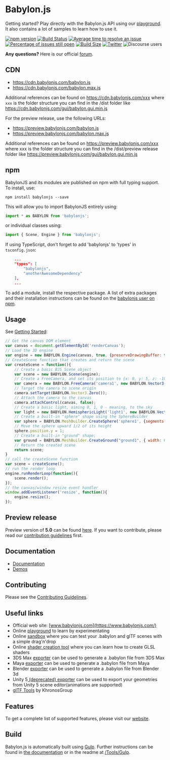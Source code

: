 # Babylon.js

Getting started? Play directly with the Babylon.js API using our [playground](https://playground.babylonjs.com/). It also contains a lot of samples to learn how to use it.

[![npm version](https://badge.fury.io/js/babylonjs.svg)](https://badge.fury.io/js/babylonjs)
[![Build Status](https://dev.azure.com/babylonjs/ContinousIntegration/_apis/build/status/CI?branchName=master)](https://dev.azure.com/babylonjs/ContinousIntegration/_build/latest?definitionId=1&branchName=master)
[![Average time to resolve an issue](http://isitmaintained.com/badge/resolution/BabylonJS/Babylon.js.svg)](http://isitmaintained.com/project/BabylonJS/Babylon.js "Average time to resolve an issue")
[![Percentage of issues still open](https://isitmaintained.com/badge/open/babylonJS/babylon.js.svg)](https://isitmaintained.com/project/babylonJS/babylon.js "Percentage of issues still open")
[![Build Size](https://img.badgesize.io/BabylonJS/Babylon.js/master/dist/preview%20release/babylon.js.svg?compression=gzip)](https://img.badgesize.io/BabylonJS/Babylon.js/master/dist/preview%20release/babylon.js.svg?compression=gzip)
[![Twitter](https://img.shields.io/twitter/follow/babylonjs.svg?style=social&label=Follow)](https://twitter.com/intent/follow?screen_name=babylonjs)
![Discourse users](https://img.shields.io/discourse/users?server=https%3A%2F%2Fforum.babylonjs.com)

**Any questions?** Here is our official [forum](https://forum.babylonjs.com/).

## CDN

- <https://cdn.babylonjs.com/babylon.js>
- <https://cdn.babylonjs.com/babylon.max.js>

Additional references can be found on <https://cdn.babylonjs.com/xxx> where `xxx` is the folder structure you can find in the /dist folder like <https://cdn.babylonjs.com/gui/babylon.gui.min.js>

For the preview release, use the following URLs:

- <https://preview.babylonjs.com/babylon.js>
- <https://preview.babylonjs.com/babylon.max.js>

Additional references can be found on <https://preview.babylonjs.com/xxx> where xxx is the folder structure you can find in the /dist/preview release folder like <https://preview.babylonjs.com/gui/babylon.gui.min.js>

## npm

BabylonJS and its modules are published on npm with full typing support. To install, use:

```text
npm install babylonjs --save
```

This will allow you to import BabylonJS entirely using:

```javascript
import * as BABYLON from 'babylonjs';
```

or individual classes using:

```javascript
import { Scene, Engine } from 'babylonjs';
```

If using TypeScript, don't forget to add 'babylonjs' to 'types' in `tsconfig.json`:

```json
    ...
    "types": [
        "babylonjs",
        "anotherAwesomeDependency"
    ],
    ...
```

To add a module, install the respective package. A list of extra packages and their installation instructions can be found on the [babylonjs user on npm](https://www.npmjs.com/~babylonjs).

## Usage

See [Getting Started](https://doc.babylonjs.com/#getting-started):

```javascript
// Get the canvas DOM element
var canvas = document.getElementById('renderCanvas');
// Load the 3D engine
var engine = new BABYLON.Engine(canvas, true, {preserveDrawingBuffer: true, stencil: true});
// CreateScene function that creates and return the scene
var createScene = function(){
    // Create a basic BJS Scene object
    var scene = new BABYLON.Scene(engine);
    // Create a FreeCamera, and set its position to {x: 0, y: 5, z: -10}
    var camera = new BABYLON.FreeCamera('camera1', new BABYLON.Vector3(0, 5, -10), scene);
    // Target the camera to scene origin
    camera.setTarget(BABYLON.Vector3.Zero());
    // Attach the camera to the canvas
    camera.attachControl(canvas, false);
    // Create a basic light, aiming 0, 1, 0 - meaning, to the sky
    var light = new BABYLON.HemisphericLight('light1', new BABYLON.Vector3(0, 1, 0), scene);
    // Create a built-in "sphere" shape using the SphereBuilder
    var sphere = BABYLON.MeshBuilder.CreateSphere('sphere1', {segments: 16, diameter: 2, sideOrientation: BABYLON.Mesh.FRONTSIDE}, scene);
    // Move the sphere upward 1/2 of its height
    sphere.position.y = 1;
    // Create a built-in "ground" shape;
    var ground = BABYLON.MeshBuilder.CreateGround("ground1", { width: 6, height: 6, subdivisions: 2, updatable: false }, scene);
    // Return the created scene
    return scene;
}
// call the createScene function
var scene = createScene();
// run the render loop
engine.runRenderLoop(function(){
    scene.render();
});
// the canvas/window resize event handler
window.addEventListener('resize', function(){
    engine.resize();
});
```

## Preview release

Preview version of **5.0** can be found [here](https://github.com/BabylonJS/Babylon.js/tree/master/dist/preview%20release).
If you want to contribute, please read our [contribution guidelines](https://github.com/BabylonJS/Babylon.js/blob/master/contributing.md) first.

## Documentation

- [Documentation](https://doc.babylonjs.com)
- [Demos](https://www.babylonjs.com/community/)

## Contributing
Please see the [Contributing Guidelines](./contributing.md).

## Useful links

- Official web site: [www.babylonjs.com](https://www.babylonjs.com/)
- Online [playground](https://playground.babylonjs.com/) to learn by experimentating
- Online [sandbox](https://www.babylonjs.com/sandbox) where you can test your .babylon and glTF scenes with a simple drag'n'drop
- Online [shader creation tool](https://cyos.babylonjs.com/) where you can learn how to create GLSL shaders
- 3DS Max [exporter](https://github.com/BabylonJS/Exporters/tree/master/3ds%20Max) can be used to generate a .babylon file from 3DS Max
- Maya [exporter](https://github.com/BabylonJS/Exporters/tree/master/Maya) can be used to generate a .babylon file from Maya
- Blender [exporter](https://github.com/BabylonJS/BlenderExporter) can be used to generate a .babylon file from Blender 3d
- Unity 5[ (deprecated) exporter](https://github.com/BabylonJS/Exporters/tree/master/Unity) can be used to export your geometries from Unity 5 scene editor(animations are supported)
- [glTF Tools](https://github.com/KhronosGroup/glTF#gltf-tools) by KhronosGroup

## Features

To get a complete list of supported features, please visit our [website](https://www.babylonjs.com/specifications/).

## Build

Babylon.js is automatically built using [Gulp](https://gulpjs.com/). Further instructions can be found in [the documentation](https://doc.babylonjs.com/divingDeeper/developWithBjs/howToStart#the-build) or in the readme at [/Tools/Gulp](https://github.com/BabylonJS/Babylon.js/tree/master/Tools/Gulp).
